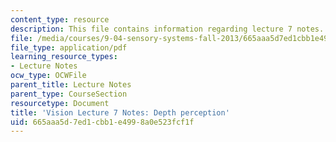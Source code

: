 ```yaml
---
content_type: resource
description: This file contains information regarding lecture 7 notes.
file: /media/courses/9-04-sensory-systems-fall-2013/665aaa5d7ed1cbb1e4998a0e523fcf1f_MIT9_04F13_Vis7.pdf
file_type: application/pdf
learning_resource_types:
- Lecture Notes
ocw_type: OCWFile
parent_title: Lecture Notes
parent_type: CourseSection
resourcetype: Document
title: 'Vision Lecture 7 Notes: Depth perception'
uid: 665aaa5d-7ed1-cbb1-e499-8a0e523fcf1f
---
```

